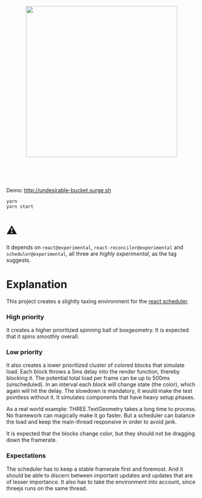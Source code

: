 <p align="center">
  <img width="400" src="https://i.imgur.com/FwFaeRp.png" />
</p>
<br />
<br />
<br />

Demo: http://undesirable-bucket.surge.sh

    yarn
    yarn start

# ⚠️

It depends on `react@experimental`, `react-reconciler@experimental` and `scheduler@experimental`, all three are *highly experimental*, as the tag suggests.

# Explanation

This project creates a slightly taxing environment for the [react scheduler](https://www.youtube.com/watch?v=nLF0n9SACd4).

### High priority

It creates a higher prioritized spinning ball of boxgeometry. It is expected that it spins smoothly overall.

### Low priority

It also creates a lower prioritized cluster of colored blocks that simulate load. Each block throws a 5ms delay into the render function, thereby blocking it. The potential total load per frame can be up to 500ms (unscheduled). In an interval each block will change state (the color), which again will hit the delay. The slowdown is mandatory, it would make the test pointless without it. It simulates components that have heavy setup phases. 

As a real world example: THREE.TextGeometry takes a long time to process. No framework can magically make it go faster. But a scheduler can balance the load and keep the main-thread responsive in order to avoid jank.

It is expected that the blocks change color, but they should not be dragging down the framerate.

### Expectations

The scheduler has to keep a stable framerate first and foremost. And it should be able to discern between important updates and updates that are of lesser importance. It also has to take the environment into account, since threejs runs on the same thread.
